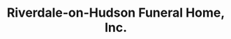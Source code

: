 ---
title: "Riverdale-on-Hudson Funeral Home, Inc."
url: /bronx/riverdale-on-hudson-funeral-home-inc/
shop: Bestattungen
---